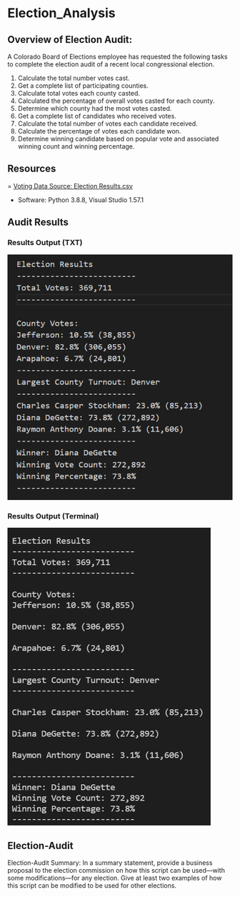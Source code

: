 # Election_Analysis

## Overview of Election Audit:
A Colorado Board of Elections employee has requested the following tasks to complete the election audit of a recent local congressional election.

1. Calculate the total number votes cast.
2. Get a complete list of participating counties.
3. Calculate total votes each county casted.
4. Calculated the percentage of overall votes casted for each county. 
5. Determine which county had the most votes casted.
6. Get a complete list of candidates who received votes.
7. Calculate the total number of votes each candidate received.
8. Calculate the percentage of votes each candidate won.
9. Determine winning candidate based on popular vote and associated winning count and winning percentage.

## Resources
= [Voting Data Source: Election Results.csv](https://github.com/sbretag/Election_Analysis/blob/main/Resources/election_results.csv)
- Software: Python 3.8.8, Visual Studio 1.57.1

## Audit Results

### Results Output (TXT)
![](https://github.com/sbretag/Election_Analysis/blob/main/Analysis/Election_Results_TextOutput.png)

### Results Output (Terminal)
![](https://github.com/sbretag/Election_Analysis/blob/main/Analysis/Election_Results_TerminalOutput.png)

## Election-Audit

Election-Audit Summary: In a summary statement, provide a business proposal to the election commission on how this script can be used—with some modifications—for any election. Give at least two examples of how this script can be modified to be used for other elections.
